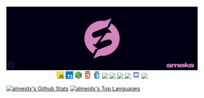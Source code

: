<p align='center'>
  <img src="https://github.com/smexay/smexay/blob/master/Untitled-1-01.png?raw=true"
  <code><img height="20" src="https://raw.githubusercontent.com/github/explore/master/topics/javascript/javascript.png"></code>
  <code><img height="20" src="https://raw.githubusercontent.com/github/explore/master/topics/typescript/typescript.png"></code>
  <code><img height="20" src="https://raw.githubusercontent.com/github/explore/master/topics/nodejs/nodejs.png"></code>
  <code><img height="20" src="https://raw.githubusercontent.com/github/explore/master/topics/html/html.png"></code>
  <code><img height="20" src="https://raw.githubusercontent.com/github/explore/master/topics/css/css.png"></code>
  <code><img height="20" src="https://code.visualstudio.com/favicon.ico"></code>
  <code><img height="20" src="https://seeklogo.com/images/W/windows-10-icon-logo-5BC5C69712-seeklogo.com.png"></code>
  <code><img height="20" src="https://git-scm.com/images/logos/downloads/Git-Icon-1788C.png"></code>
  <code><img height="20" src="https://simpleicons.org/icons/github.svg"></code>
  <code><img height="20" src="https://raw.githubusercontent.com/github/explore/master/topics/discord/discord.png"></code>
  <code><img height="20" src="https://cdn.discordapp.com/emojis/735928635181105262.png?v=1"></code>

  [![almeidx's Github Stats](https://github-readme-stats.vercel.app/api?username=smexay&count_private=true&bg_color=010012&title_color=d483bd&text_color=d483bd&show_icons=true&theme=dark)](https://github.com/anuraghazra/github-readme-stats)
[![almeidx's Top Languages](https://github-readme-stats.vercel.app/api/top-langs/?username=smexay&bg_color=010012&title_color=d483bd&text_color=d483bd&layout=compact&count_private=true&show_icons=true&theme=dark)](https://github.com/anuraghazra/github-readme-stats)
</p>
